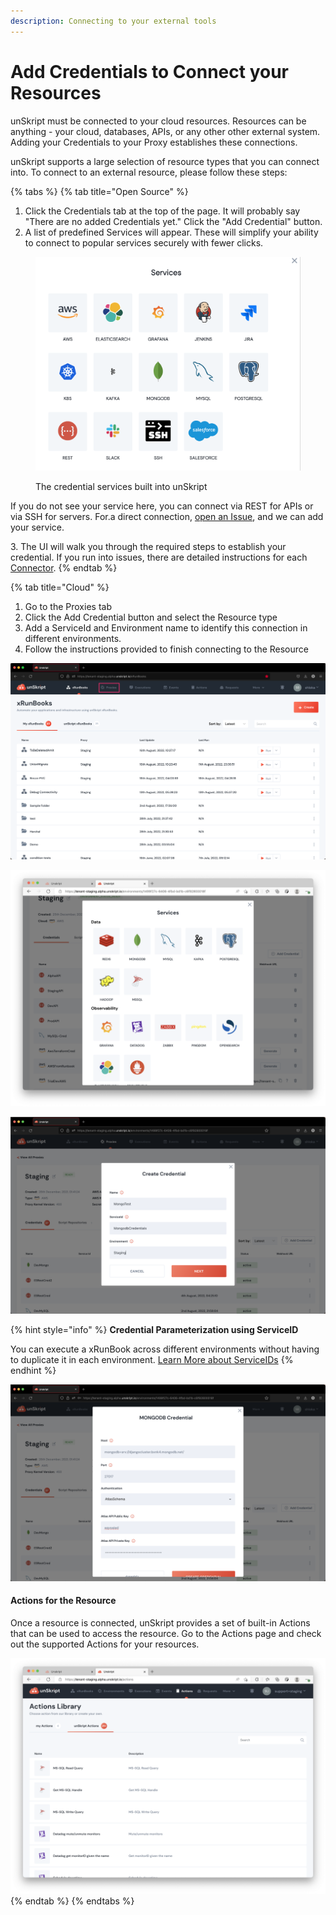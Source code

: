 ```yaml
---
description: Connecting to your external tools
---
```


# Add Credentials to Connect your Resources

unSkript must be connected to your cloud resources. Resources can be anything - your cloud, databases, APIs, or any other other external system. Adding your Credentials to your Proxy establishes these connections.&#x20;

unSkript supports a large selection of resource types that you can connect into. To connect to an external resource, please follow these steps:



{% tabs %}
{% tab title="Open Source" %}
1. Click the Credentials tab at the top of the page.  It will probably say "There are no added Credentials yet."  Click the "Add Credential" button.
2. A list of predefined Services will appear. These will simplify your ability to connect to popular services securely with fewer clicks.

<figure><img src="../../.gitbook/assets/Screenshot 2022-10-24 at 12.55.11.png" alt="a list of the credential services prepopulated in unSkript"><figcaption><p>The credential services built into unSkript</p></figcaption></figure>

If you do not see your service here, you can connect via REST for APIs or via SSH for servers. For.a direct connection, [open an Issue](https://github.com/unskript/Awesome-CloudOps-Automation/issues/new?assignees=\&labels=Credential%2Ctriage\&template=add\_credential.yml\&title=%5BCredential%5D%3A+), and we can add your service.

3\.  The UI will walk you through the required steps to establish your credential. If you run into issues, there are detailed instructions for each [Connector](../../connnecting/connectors/).
{% endtab %}

{% tab title="Cloud" %}


1. Go to the Proxies tab&#x20;
2. Click the Add Credential button and select the Resource type
3. Add a ServiceId and Environment name to identify this connection in different environments.
4. Follow the instructions provided to finish connecting to the Resource

![Step 1- Go to the Proxies tab](../../.gitbook/assets/02513568-FEF2-4439-9E0D-2B24C6758C61.png)

![Step 2- Select the Resource type and follow onscreen instructions to connect](<../../.gitbook/assets/Screen Shot 2022-05-16 at 12.27.02 AM.png>)

![Step 3- Add a Name, ServiceID and Environment](<../../.gitbook/assets/Screenshot 2022-08-12 at 5.37.48 PM.png>)

{% hint style="info" %}
**Credential Parameterization using ServiceID**

You can execute a xRunBook across different environments without having to duplicate it in each environment. [Learn More about ServiceIDs](../../connnecting/proxies/connect-your-environment/runbooks-across-environments-serviceids.md)
{% endhint %}

![Step 4 - Add details of your connection](<../../.gitbook/assets/Screenshot 2022-08-12 at 5.38.25 PM.png>)

#### Actions for the Resource

Once a resource is connected, unSkript provides a set of built-in Actions that can be used to access the resource. Go to the Actions page and check out the supported Actions for your resources.

![unSkript Actions library helps perform tasks with resources](<../../.gitbook/assets/Screen Shot 2022-05-16 at 12.43.20 AM.png>)
{% endtab %}
{% endtabs %}

